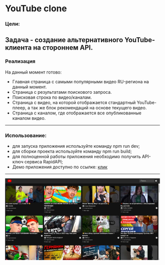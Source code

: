 # YouTube clone  
### Цели:  
Задача - создание альтернативного YouTube-клиента на стороннем API.  
---     
### Реализация  
На данный момент готово:  
* Главная страница с самыми популярными видео RU-региона на данный момент.  
* Страница с результатами поискового запроса.  
* Поисковая строка по видео/каналам.  
* Страница с видео, на которой отображается стандартный YouTube-плеер, а так же блок рекомендаций на основе текущего видео.  
* Страница с каналом, где отображается все опубликованные каналом видео.  
---    
### Использование:  
* для запуска приложения используйте команду npm run dev;  
* для сборки проекта используйте команду npm run build;  
* для полноценной работы приложения необходимо получить API-ключ сервиса RapidAPI;  
* Демо приложения доступно по ссылке: [клик](https://youtube-myclone.vercel.app/)  
---  
![](./app.png)